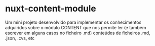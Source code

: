 # nuxt-content-module
Um mini projeto desenvolvido para implementar os conhecimentos adquiridos sobre o módulo CONTENT que nos permite ler (e também escrever em alguns casos no ficheiro .md) conteúdos de ficheiros .md, .json, .cvs, etc
